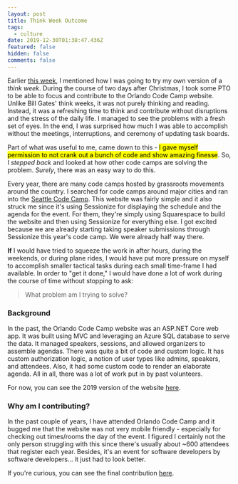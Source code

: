 ```yaml
---
layout: post
title: Think Week Outcome
tags:
  - culture
date: 2019-12-30T01:38:47.436Z
featured: false
hidden: false
comments: false
---
```

Earlier [this week](https://gaunacode.com/think-week), I mentioned how I was going to try my own version of a *think week*. During the course of two days after Christmas, I took some PTO to be able to focus and contribute to the Orlando Code Camp website. Unlike Bill Gates' think weeks, it was not purely thinking and reading. Instead, it was a refreshing time to think and contribute without disruptions and the stress of the daily life. I managed to see the problems with a fresh set of eyes. In the end, I was surprised how much I was able to accomplish without the meetings, interruptions, and ceremony of updating task boards.

<!--more--> 

Part of what was useful to me, came down to this - <mark>I gave myself permission to not crank out a bunch of code and show amazing finesse</mark>. So, I *stepped back* and looked at how other code camps are solving the problem. *Surely*, there was an easy way to do this. 

Every year, there are many code camps hosted by grassroots movements around the country. I searched for code camps around major cities and ran into the [Seattle Code Camp](https://seattle.codecamp.us). This website was fairly simple and it also struck me since it's using Sessionize for displaying the schedule and the agenda for the event. For them, they're simply using Squarespace to build the website and then using Sessionize for everything else. I got excited because we are already starting taking speaker submissions through Sessionize this year's code camp. We were already half way there.

**If** I would have tried to squeeze the work in after hours, during the weekends, or during plane rides, I would have put more pressure on myself to accomplish smaller tactical tasks during each small time-frame I had available. In order to "get it done," I would have done a lot of work during the course of time without stopping to ask:

> What problem am I trying to solve?

### Background

In the past, the Orlando Code Camp website was an ASP.NET Core web app. It was built using MVC and leveraging an Azure SQL database to serve the data. It managed speakers, sessions, and allowed organizers to assemble agendas. There was quite a bit of code and custom logic. It has custom authorization logic, a notion of user types like admins, speakers, and attendees. Also, it had some custom code to render an elaborate agenda. All in all, there was a lot of work put in by past volunteers.

For now, you can see the 2019 version of the website [here](https://2019.orlandocodecamp.com/).

### Why am I contributing?

In the past couple of years, I have attended Orlando Code Camp and it bugged me that the website was not very mobile friendly - especially for checking out times/rooms the day of the event. I figured I certainly not the only person struggling with this since there's usually about ~600 attendees that register each year. Besides, it's an event for software developers by software developers... it just had to look better.

If you're curious, you can see the final contribution [here](https://github.com/onetug/Codecampster/pull/58).
